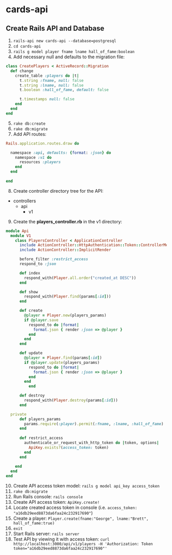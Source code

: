 # cards-api

## Create Rails API and Database
1. `rails-api new cards-api --database=postgresql`
2. `cd cards-api`
3. `rails g model player fname lname hall_of_fame:boolean`
4. Add necessary null and defaults to the migration file:
  ```ruby
  class CreatePlayers < ActiveRecord::Migration
    def change
      create_table :players do |t|
        t.string :fname, null: false
        t.string :lname, null: false
        t.boolean :hall_of_fame, default: false

        t.timestamps null: false
      end
    end
  end
  ```
5. `rake db:create`
6. `rake db:migrate`
7. Add API routes:
  ```ruby
  Rails.application.routes.draw do
  
    namespace :api, defaults: {format: :json} do
      namespace :v1 do
        resources :players
      end
    end
    
  end
  ```
8. Create controller directory tree for the API:
  * controllers
    * api
      * v1
9. Create the **players_controller.rb** in the v1 directory:
  ```ruby
  module Api
    module V1
      class PlayersController < ApplicationController
	    include ActionController::HttpAuthentication::Token::ControllerMethods
      	include ActionController::ImplicitRender

      	before_filter :restrict_access
	    respond_to :json

	    def index
	      respond_with(Player.all.order("created_at DESC"))
	    end

	    def show
	      respond_with(Player.find(params[:id]))
	    end

	    def create
	      @player = Player.new(players_params)
	      if @player.save
	        respond_to do |format|
	          format.json { render :json => @player }
	        end
	      end
	    end

	    def update
	      @player = Player.find(params[:id])
	      if @player.update(players_params)
	        respond_to do |format|
	          format.json { render :json => @player }
	        end
	      end
            end

	    def destroy
	      respond_with(Player.destroy(params[:id]))
	    end

	private
	    def players_params
	      params.require(:player).permit(:fname, :lname, :hall_of_fame)
	    end
	
	    def restrict_access
	      authenticate_or_request_with_http_token do |token, options|
  	        ApiKey.exists?(access_token: token)
	      end
  	    end
      	
      end
    end
  end
  ```
10. Create API access token model: `rails g model api_key access_token`
11. `rake db:migrate`
10. Run Rails console: `rails console`
12. Create API access token: `ApiKey.create!`
13. Locate created access token in console (i.e. `access_token: "a16db29eed8873da6faa24c232917690"`)
14. Create a player: `Player.create(fname:"George", lname:"Brett", hall_of_fame:true)`
15. `exit`
16. Start Rails server: `rails server`
17. Test API by viewing it with access token:
	`curl http://localhost:3000/api/v1/players -H 'Authorization: Token token="a16db29eed8873da6faa24c232917690"'`

